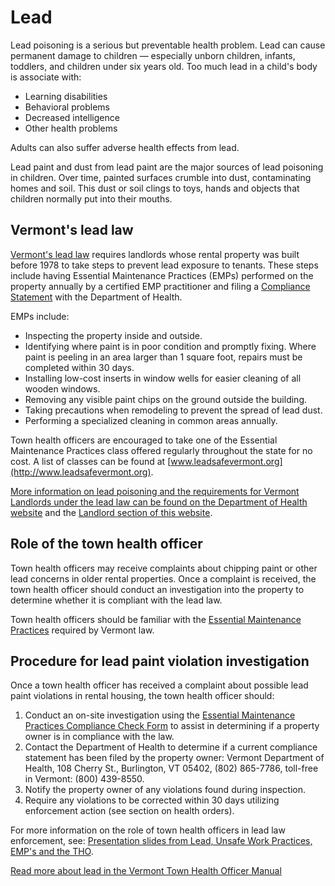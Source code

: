 ---
---
Lead
====

Lead poisoning is a serious but preventable health problem. Lead can cause permanent damage to children — especially unborn children, infants, toddlers, and children under six years old. Too much lead in a child's body is associate with:

*   Learning disabilities
*   Behavioral problems
*   Decreased intelligence
*   Other health problems

Adults can also suffer adverse health effects from lead.

Lead paint and dust from lead paint are the major sources of lead poisoning in children. Over time, painted surfaces crumble into dust, contaminating homes and soil. This dust or soil clings to toys, hands and objects that children normally put into their mouths.

Vermont's lead law
------------------

[Vermont's lead law](http://www.leg.state.vt.us/statutes/sections.cfm?Title=18&Chapter=038) requires landlords whose rental property was built before 1978 to take steps to prevent lead exposure to tenants. These steps include having Essential Maintenance Practices (EMPs) performed on the property annually by a certified EMP practitioner and filing a [Compliance Statement](http://healthvermont.gov/enviro/lead/lead_property.aspx) with the Department of Health.

EMPs include:

*   Inspecting the property inside and outside.
*   Identifying where paint is in poor condition and promptly fixing. Where paint is peeling in an area larger than 1 square foot, repairs must be completed within 30 days.
*   Installing low-cost inserts in window wells for easier cleaning of all wooden windows.
*   Removing any visible paint chips on the ground outside the building.
*   Taking precautions when remodeling to prevent the spread of lead dust.
*   Performing a specialized cleaning in common areas annually.

Town health officers are encouraged to take one of the Essential Maintenance Practices class offered regularly throughout the state for no cost. A list of classes can be found at [www.leadsafevermont.org](http://www.leadsafevermont.org).

[More information on lead poisoning and the requirements for Vermont Landlords under the lead law can be found on the Department of Health website](http://healthvermont.gov/enviro/lead/lead_property.aspx) and the [Landlord section of this website](../../landlords/lead-paint.html).

Role of the town health officer
-------------------------------

Town health officers may receive complaints about chipping paint or other lead concerns in older rental properties. Once a complaint is received, the town health officer should conduct an investigation into the property to determine whether it is compliant with the lead law.

Town health officers should be familiar with the [Essential Maintenance Practices](http://www.leg.state.vt.us/statutes/fullsection.cfm?Title=18&Chapter=038&Section=01759) required by Vermont law.

Procedure for lead paint violation investigation
------------------------------------------------

Once a town health officer has received a complaint about possible lead paint violations in rental housing, the town health officer should:

1.  Conduct an on-site investigation using the [Essential Maintenance Practices Compliance Check Form](http://healthvermont.gov/local/tho/documents/tho_emp.pdf) to assist in determining if a property owner is in compliance with the law.
2.  Contact the Department of Health to determine if a current compliance statement has been filed by the property owner: Vermont Department of Health, 108 Cherry St., Burlington, VT 05402, (802) 865-7786, toll-free in Vermont: (800) 439-8550.
3.  Notify the property owner of any violations found during inspection.
4.  Require any violations to be corrected within 30 days utilizing enforcement action (see section on health orders).

For more information on the role of town health officers in lead law enforcement, see: [Presentation slides from Lead, Unsafe Work Practices, EMP's and the THO](http://healthvermont.gov/local/tho/documents/THOtraining_lead_120209.pdf).

[Read more about lead in the Vermont Town Health Officer Manual](http://healthvermont.gov/local/tho/documents/TownHealthOfficerManual.pdf)
